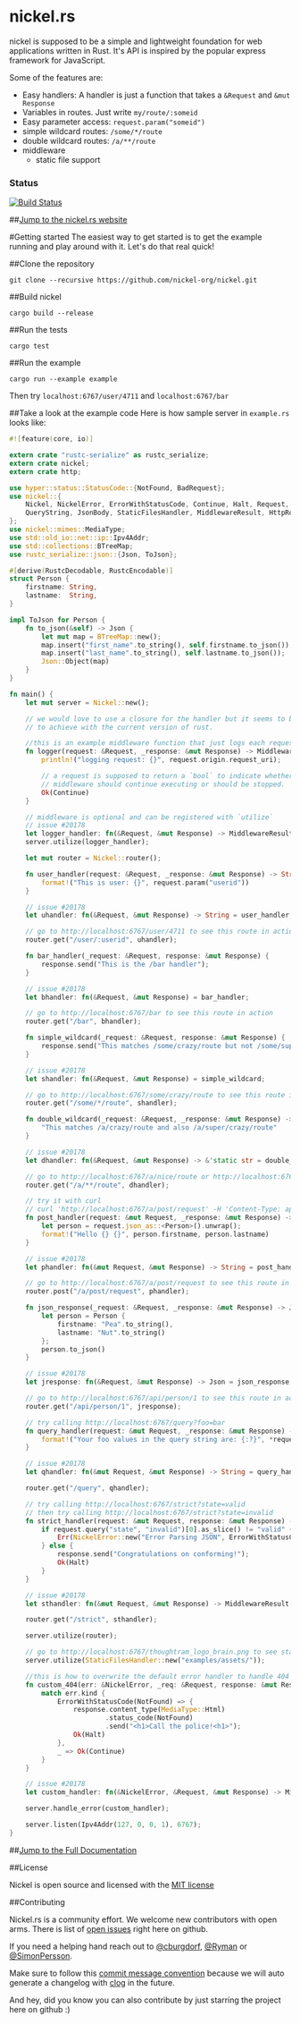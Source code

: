 nickel.rs
=======

nickel is supposed to be a simple and lightweight foundation for web applications written in Rust. It's API is inspired by the popular express framework for JavaScript.

Some of the features are:

* Easy handlers: A handler is just a function that takes a `&Request` and `&mut Response`
* Variables in routes. Just write `my/route/:someid`
* Easy parameter access: `request.param("someid")`
* simple wildcard routes: `/some/*/route`
* double wildcard routes: `/a/**/route`
* middleware
    * static file support


### Status
[![Build Status](https://travis-ci.org/nickel-org/nickel.rs.png?branch=master)](https://travis-ci.org/nickel-org/nickel.rs)

##[Jump to the nickel.rs website](http://nickel.rs)

#Getting started
The easiest way to get started is to get the example running and play around with it. Let's do that real quick!

##Clone the repository

```shell
git clone --recursive https://github.com/nickel-org/nickel.git
```

##Build nickel

```shell
cargo build --release
```

##Run the tests

```shell
cargo test
```

##Run the example

```shell
cargo run --example example
```

Then try `localhost:6767/user/4711` and `localhost:6767/bar`


##Take a look at the example code
Here is how sample server in `example.rs` looks like:

```rust
#![feature(core, io)]

extern crate "rustc-serialize" as rustc_serialize;
extern crate nickel;
extern crate http;

use hyper::status::StatusCode::{NotFound, BadRequest};
use nickel::{
    Nickel, NickelError, ErrorWithStatusCode, Continue, Halt, Request, Response,
    QueryString, JsonBody, StaticFilesHandler, MiddlewareResult, HttpRouter
};
use nickel::mimes::MediaType;
use std::old_io::net::ip::Ipv4Addr;
use std::collections::BTreeMap;
use rustc_serialize::json::{Json, ToJson};

#[derive(RustcDecodable, RustcEncodable)]
struct Person {
    firstname: String,
    lastname:  String,
}

impl ToJson for Person {
    fn to_json(&self) -> Json {
        let mut map = BTreeMap::new();
        map.insert("first_name".to_string(), self.firstname.to_json());
        map.insert("last_name".to_string(), self.lastname.to_json());
        Json::Object(map)
    }
}

fn main() {
    let mut server = Nickel::new();

    // we would love to use a closure for the handler but it seems to be hard
    // to achieve with the current version of rust.

    //this is an example middleware function that just logs each request
    fn logger(request: &Request, _response: &mut Response) -> MiddlewareResult {
        println!("logging request: {}", request.origin.request_uri);

        // a request is supposed to return a `bool` to indicate whether additional
        // middleware should continue executing or should be stopped.
        Ok(Continue)
    }

    // middleware is optional and can be registered with `utilize`
    // issue #20178
    let logger_handler: fn(&Request, &mut Response) -> MiddlewareResult = logger;
    server.utilize(logger_handler);

    let mut router = Nickel::router();

    fn user_handler(request: &Request, _response: &mut Response) -> String {
        format!("This is user: {}", request.param("userid"))
    }

    // issue #20178
    let uhandler: fn(&Request, &mut Response) -> String = user_handler;

    // go to http://localhost:6767/user/4711 to see this route in action
    router.get("/user/:userid", uhandler);

    fn bar_handler(_request: &Request, response: &mut Response) {
        response.send("This is the /bar handler");
    }

    // issue #20178
    let bhandler: fn(&Request, &mut Response) = bar_handler;

    // go to http://localhost:6767/bar to see this route in action
    router.get("/bar", bhandler);

    fn simple_wildcard(_request: &Request, response: &mut Response) {
        response.send("This matches /some/crazy/route but not /some/super/crazy/route");
    }

    // issue #20178
    let shandler: fn(&Request, &mut Response) = simple_wildcard;

    // go to http://localhost:6767/some/crazy/route to see this route in action
    router.get("/some/*/route", shandler);

    fn double_wildcard(_request: &Request, _response: &mut Response) -> &'static str {
        "This matches /a/crazy/route and also /a/super/crazy/route"
    }

    // issue #20178
    let dhandler: fn(&Request, &mut Response) -> &'static str = double_wildcard;

    // go to http://localhost:6767/a/nice/route or http://localhost:6767/a/super/nice/route to see this route in action
    router.get("/a/**/route", dhandler);

    // try it with curl
    // curl 'http://localhost:6767/a/post/request' -H 'Content-Type: application/json;charset=UTF-8'  --data-binary $'{ "firstname": "John","lastname": "Connor" }'
    fn post_handler(request: &mut Request, _response: &mut Response) -> String {
        let person = request.json_as::<Person>().unwrap();
        format!("Hello {} {}", person.firstname, person.lastname)
    }

    // issue #20178
    let phandler: fn(&mut Request, &mut Response) -> String = post_handler;

    // go to http://localhost:6767/a/post/request to see this route in action
    router.post("/a/post/request", phandler);

    fn json_response(_request: &Request, _response: &mut Response) -> Json {
        let person = Person {
            firstname: "Pea".to_string(),
            lastname: "Nut".to_string()
        };
        person.to_json()
    }

    // issue #20178
    let jresponse: fn(&Request, &mut Response) -> Json = json_response;

    // go to http://localhost:6767/api/person/1 to see this route in action
    router.get("/api/person/1", jresponse);

    // try calling http://localhost:6767/query?foo=bar
    fn query_handler(request: &mut Request, _response: &mut Response) -> String {
        format!("Your foo values in the query string are: {:?}", *request.query("foo", "This is only a default value!"))
    }

    // issue #20178
    let qhandler: fn(&mut Request, &mut Response) -> String = query_handler;

    router.get("/query", qhandler);

    // try calling http://localhost:6767/strict?state=valid
    // then try calling http://localhost:6767/strict?state=invalid
    fn strict_handler(request: &mut Request, response: &mut Response) -> MiddlewareResult {
        if request.query("state", "invalid")[0].as_slice() != "valid" {
            Err(NickelError::new("Error Parsing JSON", ErrorWithStatusCode(BadRequest)))
        } else {
            response.send("Congratulations on conforming!");
            Ok(Halt)
        }
    }

    // issue #20178
    let sthandler: fn(&mut Request, &mut Response) -> MiddlewareResult = strict_handler;

    router.get("/strict", sthandler);

    server.utilize(router);

    // go to http://localhost:6767/thoughtram_logo_brain.png to see static file serving in action
    server.utilize(StaticFilesHandler::new("examples/assets/"));

    //this is how to overwrite the default error handler to handle 404 cases with a custom view
    fn custom_404(err: &NickelError, _req: &Request, response: &mut Response) -> MiddlewareResult {
        match err.kind {
            ErrorWithStatusCode(NotFound) => {
                response.content_type(MediaType::Html)
                        .status_code(NotFound)
                        .send("<h1>Call the police!<h1>");
                Ok(Halt)
            },
            _ => Ok(Continue)
        }
    }

    // issue #20178
    let custom_handler: fn(&NickelError, &Request, &mut Response) -> MiddlewareResult = custom_404;

    server.handle_error(custom_handler);

    server.listen(Ipv4Addr(127, 0, 0, 1), 6767);
}
```

##[Jump to the Full Documentation](http://nickel-org.github.io/nickel/)

##License

Nickel is open source and licensed with the [MIT license](https://github.com/nickel-org/nickel/blob/master/LICENSE)


##Contributing

Nickel.rs is a community effort. We welcome new contributors with open arms.
There is list of [open issues](https://github.com/nickel-org/nickel/issues?state=open) right here on github.

If you need a helping hand reach out to [@cburgdorf](https://github.com/cburgdorf), [@Ryman](https://github.com/Ryman) or [@SimonPersson](https://github.com/SimonPersson).

Make sure to follow this [commit message convention](https://github.com/ajoslin/conventional-changelog/blob/master/CONVENTIONS.md) because we will auto generate a changelog with [clog](https://github.com/thoughtram/clog) in the future.

And hey, did you know you can also contribute by just starring the project here on github :)

